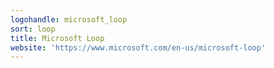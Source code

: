 ```yaml
---
logohandle: microsoft_loop
sort: loop
title: Microsoft Loop
website: 'https://www.microsoft.com/en-us/microsoft-loop'
---
```


